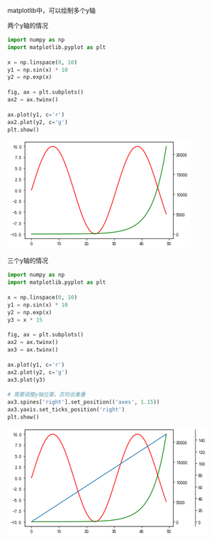 matplotlib中，可以绘制多个y轴

两个y轴的情况

```python
import numpy as np
import matplotlib.pyplot as plt

x = np.linspace(0, 10)
y1 = np.sin(x) * 10
y2 = np.exp(x)

fig, ax = plt.subplots()
ax2 = ax.twinx()

ax.plot(y1, c='r')
ax2.plot(y2, c='g')
plt.show()

```

![index](images/index-16372158224411.png)

三个y轴的情况

```python
import numpy as np
import matplotlib.pyplot as plt

x = np.linspace(0, 10)
y1 = np.sin(x) * 10
y2 = np.exp(x)
y3 = x * 15

fig, ax = plt.subplots()
ax2 = ax.twinx()
ax3 = ax.twinx()

ax.plot(y1, c='r')
ax2.plot(y2, c='g')
ax3.plot(y3)

# 需要调整y轴位置，否则会重叠
ax3.spines['right'].set_position(('axes', 1.15))
ax3.yaxis.set_ticks_position('right')
plt.show()
```

![index](images/index-16372158403952.png)